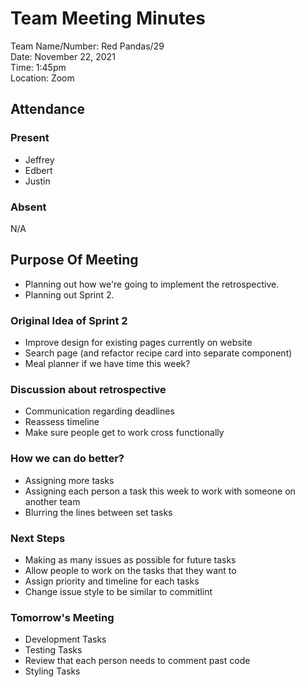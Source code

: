 # Team Meeting Minutes
Team Name/Number: Red Pandas/29  
Date: November 22, 2021  
Time: 1:45pm  
Location: Zoom  

## Attendance

### Present
- Jeffrey
- Edbert
- Justin

### Absent
N/A

## Purpose Of Meeting
- Planning out how we're going to implement the retrospective.
- Planning out Sprint 2.

### Original Idea of Sprint 2 
- Improve design for existing pages currently on website
- Search page (and refactor recipe card into separate component)
- Meal planner if we have time this week?

### Discussion about retrospective 
- Communication regarding deadlines
- Reassess timeline
- Make sure people get to work cross functionally

### How we can do better?
- Assigning more tasks
- Assigning each person a task this week to work with someone on another team
- Blurring the lines between set tasks 

### Next Steps  
- Making as many issues as possible for future tasks 
- Allow people to work on the tasks that they want to
- Assign priority and timeline for each tasks
- Change issue style to be similar to commitlint

### Tomorrow's Meeting
- Development Tasks
- Testing Tasks
- Review that each person needs to comment past code
- Styling Tasks 